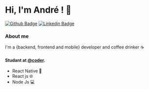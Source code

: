 # Hi, I'm André ! 👋

[![Github Badge](https://img.shields.io/badge/-Github-000?style=flat-square&logo=Github&logoColor=white&link=https://github.com/fagnerpsantos)](https://github.com/alalbuquerque22)
[![Linkedin Badge](https://img.shields.io/badge/-LinkedIn-blue?style=flat-square&logo=Linkedin&logoColor=white&link=https://www.linkedin.com/in/fagnerpsantos/)](https://www.linkedin.com/in/andre-lucas-albuquerque/)

### About me

I'm a {backend, frontend and mobile} developer and coffee drinker ☕

#### Studant at [@coder](https://https://www.cod3r.com.br//).

- React Native 📱
- React js 🌐
- Node Js 💻
